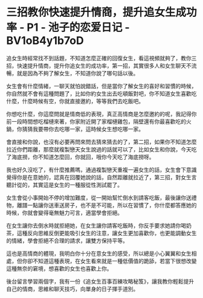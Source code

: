 # 三招教你快速提升情商，提升追女生成功率 - P1 - 池子的恋爱日记 - BV1oB4y1b7oD

追女生時經常找不到話題，不知道怎麼正確的回復女生，看這視頻就夠了，教你三招，快速提升情商，提升你追女生的成功率，第一招，其實很多人和女生聊天不流暢，就是因為不夠了解女生，不知道你說了哪句話以後。

女生會有什麼情緒，一聊天就怕說錯話，但是當你了解女生的喜好和習慣的時候，你自然就不會有這種問題了，比如你約女生出去吃頓飯對吧，你不知道女生喜歡吃什麼，什麼時候有空，你就直接邀約，等等我們去吃飯吧。

你想吃什麼，你這麼問就是情商低的表現，真正高情商是怎麼邀約的呢，我記得你前一段時間想吃榴槤來著，你家附近開了家榴槤雞包，隔壁還有你最喜歡吃的火鍋，你猜猜我要帶你去吃哪一家，這時候女生想吃哪一家。

會直接和你說，也沒有必要再問來問去猜來猜去的了，第二招，如果你不知道怎麼拉近你們距離，那麼就複製戀天女生說過的話就可以了，比如女生和你說，今天吃了海底撈，你不知道怎麼回，你就回，哦你今天吃了海底撈呀。

我也好久沒吃了，有什麼推薦嗎，通過複製戀天重複一遍女生的話，女生會下意識覺得你是在意她的，認真在回覆她說的話，自然距離就拉近了，第三招，對女生言聽計從的，其實這是女生的一種服從性測試罷了。

女生會從小事開始不停的增加難度，從一開始幫忙倒水到請客吃飯，最後讓你送禮物，離譜一點讓你送車送房子，也不是不可能，所以在習慣了，你什麼都答應她的時候，你就會變得毫無魅力可言，適當學會拒絕。

在女生讓你去倒水時就拒絕她，在女生讓你請客吃飯時，你反手要求她請你喝奶茶，這種反向思維反倒更能吸引女生的注意，讓女生更加喜歡你，也更能調動女生的情緒，學會拒絕不合理的請求，讓雙方保持平等。

這也是高情商的體現，我明白你十分在意女生的感受，所以總是小心翼翼和女生相處，但你卻不知道這種表現，在女生看來就是一種低價值的跪舔，若當下很想改變這種無奈的窘境，想喜歡的女生也喜歡上你。

後台留言學習兩個字，我有一份《追女生百事百練攻略秘笈》，讓我教你輕鬆提升自己的情商，思維和聊天技巧，向單身的日子揮手道別。